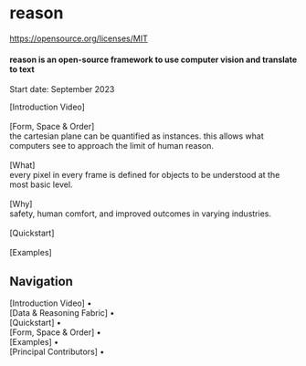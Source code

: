 # reason

https://opensource.org/licenses/MIT

<p class="align right">
<h4>reason is an open-source framework to use computer vision and translate to text</h4>
  Start date: September 2023
</p>

[Introduction Video] <br /> <br />
[Form, Space & Order] <br />
the cartesian plane can be quantified as instances. this allows what computers see to approach the limit of human reason. <br /> <br />
[What] <br />
every pixel in every frame is defined for objects to be understood at the most basic level.<br /> <br />
[Why] <br />
safety, human comfort, and improved outcomes in varying industries.<br /> <br />
[Quickstart] <br /> <br />
[Examples]

## Navigation

[Introduction Video] • <br />
[Data & Reasoning Fabric] • <br />
[Quickstart] • <br />
[Form, Space & Order] • <br />
[Examples] • <br />
[Principal Contributors] • <br />
</div>
<br />
<br />
<br />
<br />
